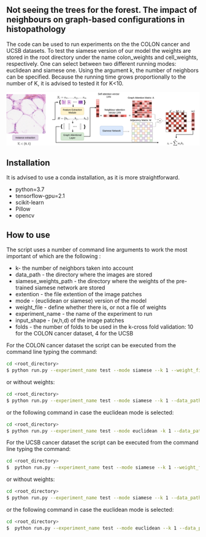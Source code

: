 
## Not seeing the trees for the forest. The impact of neighbours on graph-based configurations in histopathology
The code can be used to run experiments on the the COLON cancer and UCSB datasets. 
To test the siamese version of our model the weights are stored 
in the root directory under the name colon_weights and cell_weights, respectively. 
One can select between two different running modes: euclidean and siamese one. 
Using the argument k, the number of neighbors can be specified. 
Because the running time grows proportionally to the number of K, it is advised to tested it for K<10.



![model-architecture](graph_mil_process.png)




## Installation
It is advised to use a conda installation, as it is more straightforward.
 - python=3.7
 - tensorflow-gpu=2.1
 - scikit-learn 
 - Pillow
 - opencv
 

## How to use



The script uses a number of command line arguments to work the most important of which are the following :

* k- the number of neighbors taken into account
* data_path - the directory where the images are stored
* siamese_weights_path - the directory where the weights of the pre-trained siamese network are stored
* extention - the file extention of the image patches
* mode - (euclidean or siamese) version of the model 
* weight_file - define whether there is, or not a file of weights
* experiment_name - the name of the experiment to run
* input_shape - (w,h,d) of the image patches
* folds - the number of folds to be used in the k-cross fold validation: 10 for the COLON cancer dataset, 4 for the UCSB


For the COLON cancer dataset the script can be executed from the command line typing the command:
```sh
cd <root_directory>
$ python run.py --experiment_name test --mode siamese --k 1 --weight_file  --data_path colon_cancer_patches --input_shape 27 27 3 --extention bmp --siamese_weights_path weights --data colon
```
or without weights:
```sh
cd <root_directory>
$ python run.py --experiment_name test --mode siamese --k 1 --data_path colon_cancer_patches --input_shape 27 27 3 --extention bmp --siamese_weights_path test_weights --siam_pixel_distance 20 --data colon
```
or the following command in case the euclidean mode is selected:
```sh
cd <root_directory>
$ python run.py --experiment_name test --mode euclidean -k 1 --data_path colon_cancer_patches --input_shape 27 27 3 --extention bmp --data colon
```


For the UCSB cancer dataset the script can be executed from the command line typing the command:
```sh
cd <root_directory>
$  python run.py --experiment_name test --mode siamese --k 1 --weight_file --data_path cells --extention png --input_shape 32 32 3 --siamese_weights_path cell_weights --folds 4 --data ucsb
```
or without weights:
```sh
cd <root_directory>
$ python run.py --experiment_name test --mode siamese --k 1 --data_path cells --input_shape 32 32 3 --extention png --siamese_weights_path test_weights --folds 4 --siam_pixel_distance 25 --data ucsb
```
or the following command in case the euclidean mode is selected:
```sh
cd <root_directory>
$  python run.py --experiment_name test --mode euclidean --k 1 --data_path cells --extention png --input_shape 32 32 3 --folds 4 --data ucsb
```

